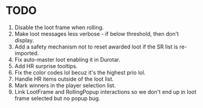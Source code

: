 # TODO

1. Disable the loot frame when rolling.
2. Make loot messages less verbose - if below threshold, then don't display.
3. Add a safety mechanism not to reset awarded loot if the SR list is re-imported.
4. Fix auto-master loot enabling it in Durotar.
5. Add HR surprise tooltips.
6. Fix the color codes lol becuz it's the highest prio lol.
7. Handle HR items outside of the loot list.
8. Mark winners in the player selection list.
9. Link LootFrame and RollingPopup interactions so we don't end up in loot frame selected but no popup bug.

